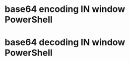 # base64 encoding IN window PowerShell
> [Convert]::ToBase64String([Text.Encoding]::UTF8.GetBytes('username'))  

# base64 decoding IN window PowerShell
> [Text.Encoding]::Utf8.GetString([Convert]::FromBase64String('dXNlcm5hbWU='))